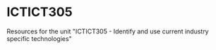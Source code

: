 # ICTICT305
Resources for the unit "ICTICT305 - Identify and use current industry specific technologies"

